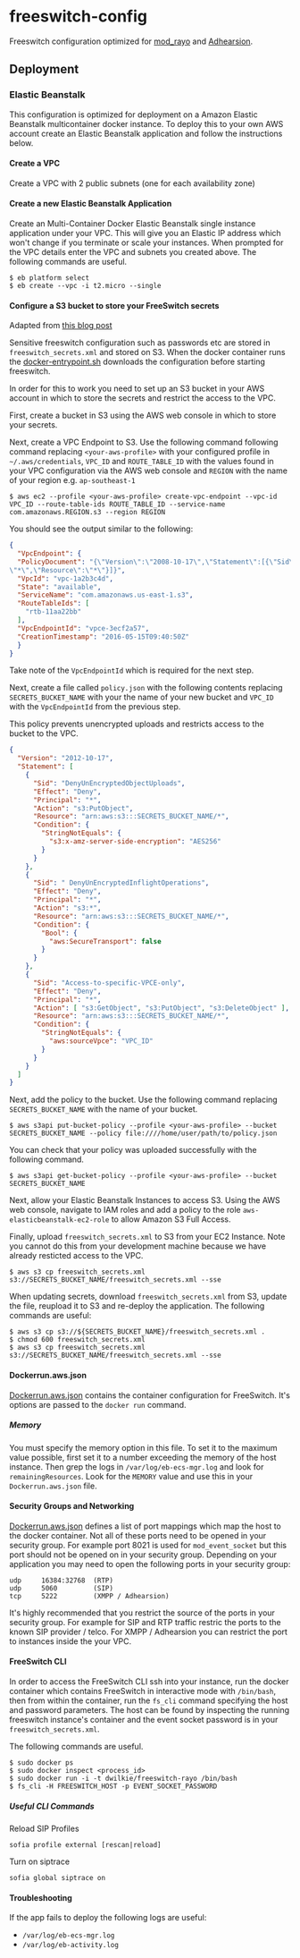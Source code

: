 # freeswitch-config

Freeswitch configuration optimized for [mod_rayo](https://freeswitch.org/confluence/display/FREESWITCH/mod_rayo) and [Adhearsion](https://github.com/adhearsion/adhearsion).

## Deployment

### Elastic Beanstalk

This configuration is optimized for deployment on a Amazon Elastic Beanstalk multicontainer docker instance. To deploy this to your own AWS account create an Elastic Beanstalk application and follow the instructions below.

#### Create a VPC

Create a VPC with 2 public subnets (one for each availability zone)

#### Create a new Elastic Beanstalk Application

Create an Multi-Container Docker Elastic Beanstalk single instance application under your VPC. This will give you an Elastic IP address which won't change if you terminate or scale your instances. When prompted for the VPC details enter the VPC and subnets you created above. The following commands are useful.

```
$ eb platform select
$ eb create --vpc -i t2.micro --single
```

#### Configure a S3 bucket to store your FreeSwitch secrets

Adapted from [this blog post](https://blogs.aws.amazon.com/security/post/Tx2B3QUWAA7KOU/How-to-Manage-Secrets-for-Amazon-EC2-Container-Service-Based-Applications-by-Usi)

Sensitive freeswitch configuration such as passwords etc are stored in `freeswitch_secrets.xml` and stored on S3. When the docker container runs the [docker-entrypoint.sh](https://github.com/dwilkie/freeswitch-config/blob/master/docker-entrypoint.sh) downloads the configuration before starting freeswitch.

In order for this to work you need to set up an S3 bucket in your AWS account in which to store the secrets and restrict the access to the VPC.

First, create a bucket in S3 using the AWS web console in which to store your secrets.

Next, create a VPC Endpoint to S3. Use the following command following command replacing `<your-aws-profile>` with your configured profile in `~/.aws/credentials`, `VPC_ID` and `ROUTE_TABLE_ID` with the values found in your VPC configuration via the AWS web console and `REGION` with the name of your region e.g. `ap-southeast-1`

```
$ aws ec2 --profile <your-aws-profile> create-vpc-endpoint --vpc-id VPC_ID --route-table-ids ROUTE_TABLE_ID --service-name com.amazonaws.REGION.s3 --region REGION
```

You should see the output similar to the following:

```json
{
  "VpcEndpoint": {
  "PolicyDocument": "{\"Version\":\"2008-10-17\",\"Statement\":[{\"Sid\":\"\",\"Effect\":\"Allow\",\"Principal\":\"*\",\"Action\":
\"*\",\"Resource\":\"*\"}]}",
  "VpcId": "vpc-1a2b3c4d",
  "State": "available",
  "ServiceName": "com.amazonaws.us-east-1.s3",
  "RouteTableIds": [
    "rtb-11aa22bb"
  ],
  "VpcEndpointId": "vpce-3ecf2a57",
  "CreationTimestamp": "2016-05-15T09:40:50Z"
  }
}
```

Take note of the `VpcEndpointId` which is required for the next step.

Next, create a file called `policy.json` with the following contents replacing `SECRETS_BUCKET_NAME` with your the name of your new bucket and `VPC_ID` with the `VpcEndpointId` from the previous step.

This policy prevents unencrypted uploads and restricts access to the bucket to the VPC.

```json
{
  "Version": "2012-10-17",
  "Statement": [
    {
      "Sid": "DenyUnEncryptedObjectUploads",
      "Effect": "Deny",
      "Principal": "*",
      "Action": "s3:PutObject",
      "Resource": "arn:aws:s3:::SECRETS_BUCKET_NAME/*",
      "Condition": {
        "StringNotEquals": {
          "s3:x-amz-server-side-encryption": "AES256"
        }
      }
    },
    {
      "Sid": " DenyUnEncryptedInflightOperations",
      "Effect": "Deny",
      "Principal": "*",
      "Action": "s3:*",
      "Resource": "arn:aws:s3:::SECRETS_BUCKET_NAME/*",
      "Condition": {
        "Bool": {
          "aws:SecureTransport": false
        }
      }
    },
    {
      "Sid": "Access-to-specific-VPCE-only",
      "Effect": "Deny",
      "Principal": "*",
      "Action": [ "s3:GetObject", "s3:PutObject", "s3:DeleteObject" ],
      "Resource": "arn:aws:s3:::SECRETS_BUCKET_NAME/*",
      "Condition": {
        "StringNotEquals": {
          "aws:sourceVpce": "VPC_ID"
        }
      }
    }
  ]
}
```

Next, add the policy to the bucket. Use the following command replacing `SECRETS_BUCKET_NAME` with the name of your bucket.

```
$ aws s3api put-bucket-policy --profile <your-aws-profile> --bucket SECRETS_BUCKET_NAME --policy file:////home/user/path/to/policy.json
```

You can check that your policy was uploaded successfully with the following command.

```
$ aws s3api get-bucket-policy --profile <your-aws-profile> --bucket SECRETS_BUCKET_NAME
```

Next, allow your Elastic Beanstalk Instances to access S3. Using the AWS web console, navigate to IAM roles and add a policy to the role `aws-elasticbeanstalk-ec2-role` to allow Amazon S3 Full Access.

Finally, upload `freeswitch_secrets.xml` to S3 from your EC2 Instance. Note you cannot do this from your development machine because we have already resticted access to the VPC.

```
$ aws s3 cp freeswitch_secrets.xml s3://SECRETS_BUCKET_NAME/freeswitch_secrets.xml --sse
```

When updating secrets, download `freeswitch_secrets.xml` from S3, update the file, reupload it to S3 and re-deploy the application. The following commands are useful:

```
$ aws s3 cp s3://${SECRETS_BUCKET_NAME}/freeswitch_secrets.xml .
$ chmod 600 freeswitch_secrets.xml
$ aws s3 cp freeswitch_secrets.xml s3://SECRETS_BUCKET_NAME/freeswitch_secrets.xml --sse
```

#### Dockerrun.aws.json

[Dockerrun.aws.json](https://github.com/dwilkie/freeswitch-config/blob/master/Dockerrun.aws.json) contains the container configuration for FreeSwitch. It's options are passed to the `docker run` command.

##### Memory

You must specify the memory option in this file. To set it to the maximum value possible, first set it to a number exceeding the memory of the host instance. Then grep the logs in `/var/log/eb-ecs-mgr.log` and look for `remainingResources`. Look for the `MEMORY` value and use this in your `Dockerrun.aws.json` file.

#### Security Groups and Networking

[Dockerrun.aws.json](https://github.com/dwilkie/freeswitch-config/blob/master/Dockerrun.aws.json) defines a list of port mappings which map the host to the docker container. Not all of these ports need to be opened in your security group. For example port 8021 is used for `mod_event_socket` but this port should not be opened on in your security group. Depending on your application you may need to open the following ports in your security group:

    udp     16384:32768  (RTP)
    udp     5060         (SIP)
    tcp     5222         (XMPP / Adhearsion)

It's highly recommended that you restrict the source of the ports in your security group. For example for SIP and RTP traffic restric the ports to the known SIP provider / telco. For XMPP / Adhearsion you can restrict the port to instances inside the your VPC.

#### FreeSwitch CLI

In order to access the FreeSwitch CLI ssh into your instance, run the docker container which contains FreeSwitch in interactive mode with `/bin/bash`, then from within the container, run the `fs_cli` command specifying the host and password parameters. The host can be found by inspecting the running freeswitch instance's container and the event socket password is in your `freeswitch_secrets.xml`.

The following commands are useful.

```
$ sudo docker ps
$ sudo docker inspect <process_id>
$ sudo docker run -i -t dwilkie/freeswitch-rayo /bin/bash
$ fs_cli -H FREESWITCH_HOST -p EVENT_SOCKET_PASSWORD
```

##### Useful CLI Commands

Reload SIP Profiles

```
sofia profile external [rescan|reload]
```

Turn on siptrace

```
sofia global siptrace on
```

#### Troubleshooting

If the app fails to deploy the following logs are useful:

* `/var/log/eb-ecs-mgr.log`
* `/var/log/eb-activity.log`
